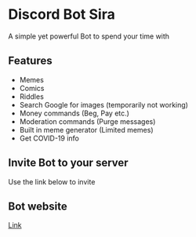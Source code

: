
# Discord Bot Sira

A simple yet powerful Bot to spend your time with

## Features

- Memes
- Comics
- Riddles
- Search Google for images (temporarily not working)
- Money commands (Beg, Pay etc.)
- Moderation commands (Purge messages)
- Built in meme generator (Limited memes)
- Get COVID-19 info

## Invite Bot to your server

Use the link below to invite


    
## Bot website

[Link](https://hairless-asshole.glitch.me/)

  

